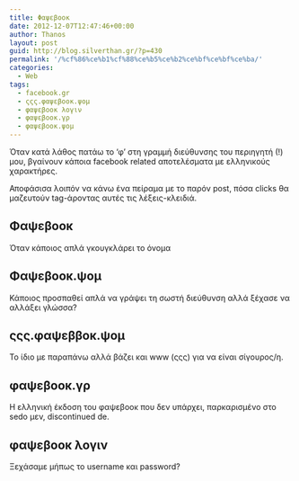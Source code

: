 ```yaml
---
title: Φαψεβοοκ
date: 2012-12-07T12:47:46+00:00
author: Thanos
layout: post
guid: http://blog.silverthan.gr/?p=430
permalink: '/%cf%86%ce%b1%cf%88%ce%b5%ce%b2%ce%bf%ce%bf%ce%ba/'
categories:
  - Web
tags:
  - facebook.gr
  - ςςς.φαψεβοοκ.ψομ
  - φαψεβοοκ λογιν
  - φαψεβοοκ.γρ
  - φαψεβοοκ.ψομ
---
```

Όταν κατά λάθος πατάω το &#8216;φ&#8217; στη γραμμή διεύθυνσης του περιηγητή (!) μου, βγαίνουν κάποια facebook related αποτελέσματα με ελληνικούς χαρακτήρες.

Αποφάσισα λοιπόν να κάνω ένα πείραμα με το παρόν post, πόσα clicks θα μαζευτούν tag-άροντας αυτές τις λέξεις-κλειδιά.

## Φαψεβοοκ

Όταν κάποιος απλά γκουγκλάρει το όνομα

## Φαψεβοοκ.ψομ

Κάποιος προσπαθεί απλά να γράψει τη σωστή διεύθυνση αλλά ξέχασε να αλλάξει γλώσσα?

## ςςς.φαψεββοκ.ψομ

Το ίδιο με παραπάνω αλλά βάζει και www (ςςς) για να είναι σίγουρος/η.

## φαψεβοοκ.γρ

Η ελληνική έκδοση του φαψεβοοκ που δεν υπάρχει, παρκαρισμένο στο sedo μεν, discontinued de.

## φαψεβοοκ λογιν

Ξεχάσαμε μήπως το username και password?